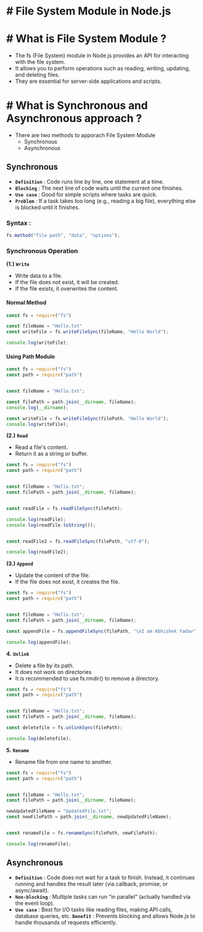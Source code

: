# # File System Module in Node.js

# # What is File System Module ?

- The fs (File System) module in Node.js provides an API for interacting with the file system.
- It allows you to perform operations such as reading, writing, updating, and deleting files.
- They are essential for server-side applications and scripts.

# # What is Synchronous and Asynchronous approach ?

- There are two methods to apporach File System Module
  - Synchronous
  - Asynchronous

## Synchronous

- **`Definition`** : Code runs line by line, one statement at a time.
- **`Blocking`** : The next line of code waits until the current one finishes.
- **`Use case`** : Good for simple scripts where tasks are quick.
- **`Problem`** : If a task takes too long (e.g., reading a big file), everything else is blocked until it finishes.


### Syntax :
``` js
fs.method("file path", "data", "options");
```

### Synchronous Operation

**(1.)** **`Write `** 

- Write data to a file.
- If the file does not exist, it will be created.
- If the file exists, it overwrites the content.

#### Normal Method

``` js
const fs = require("fs")

const fileName = "Hello.txt"
const writeFile = fs.writeFileSync(fileName, "Hello World");

console.log(writeFile);                                                             // Output : A Hello.txt file is created With "Hello World" input
```

#### Using Path Module

``` js
const fs = require("fs")
const path = require("path")


const fileName = "Hello.txt";

const filePath = path.join(__dirname, fileName);
console.log(__dirname);

const writeFile = fs.writeFileSync(filePath, "Hello World");
console.log(writeFile);                                                             // Output : A Hello.txt file is created With "Hello World" input
```

**(2.)** **`Read`** 

- Read a file's content.
- Return it as a string or buffer.

``` js
const fs = require("fs")
const path = require("path")


const fileName = "Hello.txt";
const filePath = path.join(__dirname, fileName);


const readFile = fs.readFileSync(filePath);

console.log(readFile);                                                             // Output : <Buffer 48 65 6c 6c 6f 20 57 6f 72 6c 64> 
console.log(readFile.toString());                                                  // Output : Hello World


const readFile2 = fs.readFileSync(filePath, "utf-8");

console.log(readFile2);                                                            // Output : Hello World
```

**(3.)** **`Append`** 

- Update the content of the file.
- If the file does not exist, it creates the file.

``` js
const fs = require("fs")
const path = require("path")


const fileName = "Hello.txt";
const filePath = path.join(__dirname, fileName);

const appendFile = fs.appendFileSync(filePath, "\nI am Abhishek Yadav");

console.log(appendFile);                                                             // Output : Update "Hello.txt" file.
```

**4.** **`Unlink`** 

- Delete a file by its path.
- It does not work on directories
- It is recommended to use fs.rmdir() to remove a directory.

``` js
const fs = require("fs")
const path = require("path")


const fileName = "Hello.txt";
const filePath = path.join(__dirname, fileName);

const deletefile = fs.unlinkSync(filePath);

console.log(deletefile);                                                              // Output : "Hello.txt" file is deleted/removed.
```

**5.** **`Rename`** 

- Rename file from one name to another.

``` js
const fs = require("fs")
const path = require("path")


const fileName = "Hello.txt";
const filePath = path.join(__dirname, fileName);

newUpdatedFileName = "UpdatedFile.txt";
const newFilePath = path.join(__dirname, newUpdatedFileName);


const renameFile = fs.renameSync(filePath, newFilePath);

console.log(renameFile);                                                              // Output : "Hello.txt" renamed by "UpdatedFile.txt"
```


## Asynchronous 

- **`Definition`** : Code does not wait for a task to finish. Instead, it continues running and handles the result later (via callback, promise, or async/await).
- **`Non-blocking`** : Multiple tasks can run “in parallel” (actually handled via the event loop).
- **`Use case`** : Best for I/O tasks like reading files, making API calls, database queries, etc.
**`Benefit`** : Prevents blocking and allows Node.js to handle thousands of requests efficiently.













